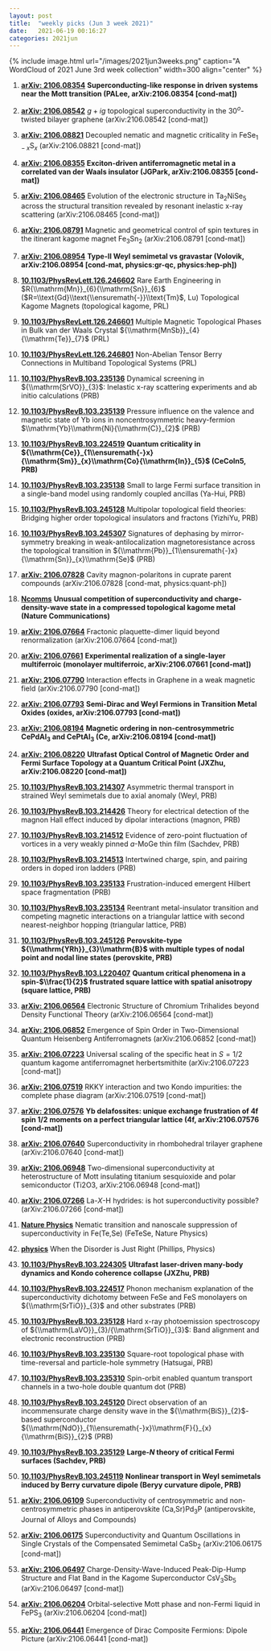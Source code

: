 ```yaml
---
layout: post
title:  "weekly picks (Jun 3 week 2021)"
date:   2021-06-19 00:16:27
categories: 2021jun
---
```


{% include image.html url="/images/2021jun3weeks.png" caption="A WordCloud of 2021 June 3rd week collection" width=300 align="center" %}



1. **[arXiv: 2106.08354](http://arxiv.org/abs/2106.08354)** **Superconducting-like response in driven systems near the Mott transition (PALee, arXiv:2106.08354 [cond-mat])**

1. **[arXiv: 2106.08542](http://arxiv.org/abs/2106.08542)** $g+ig$ topological superconductivity in the 30$^o$-twisted bilayer graphene (arXiv:2106.08542 [cond-mat])

1. **[arXiv: 2106.08821](http://arxiv.org/abs/2106.08821)** Decoupled nematic and magnetic criticality in FeSe$_{1-x}$S$_{x}$ (arXiv:2106.08821 [cond-mat])

1. **[arXiv: 2106.08355](http://arxiv.org/abs/2106.08355)** **Exciton-driven antiferromagnetic metal in a correlated van der Waals insulator (JGPark, arXiv:2106.08355 [cond-mat])**

1. **[arXiv: 2106.08465](http://arxiv.org/abs/2106.08465)** Evolution of the electronic structure in Ta$_2$NiSe$_5$ across the structural transition revealed by resonant inelastic x-ray scattering (arXiv:2106.08465 [cond-mat])

1. **[arXiv: 2106.08791](http://arxiv.org/abs/2106.08791)** Magnetic and geometrical control of spin textures in the itinerant kagome magnet Fe$_3$Sn$_2$ (arXiv:2106.08791 [cond-mat])

1. **[arXiv: 2106.08954](http://arxiv.org/abs/2106.08954)** **Type-II Weyl semimetal vs gravastar (Volovik, arXiv:2106.08954 [cond-mat, physics:gr-qc, physics:hep-ph])**



1. **[10.1103/PhysRevLett.126.246602](https://link.aps.org/doi/10.1103/PhysRevLett.126.246602)** Rare Earth Engineering in $R{\\mathrm{Mn}}_{6}{\\mathrm{Sn}}_{6}$ ($R=\\text{Gd}\\text{\\ensuremath{-}}\\text{Tm}$, Lu) Topological Kagome Magnets (topological kagome, PRL)

1. **[10.1103/PhysRevLett.126.246601](https://link.aps.org/doi/10.1103/PhysRevLett.126.246601)** Multiple Magnetic Topological Phases in Bulk van der Waals Crystal ${\\mathrm{MnSb}}_{4}{\\mathrm{Te}}_{7}$ (PRL)

1. **[10.1103/PhysRevLett.126.246801](https://link.aps.org/doi/10.1103/PhysRevLett.126.246801)** Non-Abelian Tensor Berry Connections in Multiband Topological Systems (PRL)

1. **[10.1103/PhysRevB.103.235136](https://link.aps.org/doi/10.1103/PhysRevB.103.235136)** Dynamical screening in ${\\mathrm{SrVO}}_{3}$: Inelastic x-ray scattering experiments and ab initio calculations (PRB)

1. **[10.1103/PhysRevB.103.235139](https://link.aps.org/doi/10.1103/PhysRevB.103.235139)** Pressure influence on the valence and magnetic state of Yb ions in noncentrosymmetric heavy-fermion $\\mathrm{Yb}\\mathrm{Ni}{\\mathrm{C}}_{2}$ (PRB)

1. **[10.1103/PhysRevB.103.224519](https://link.aps.org/doi/10.1103/PhysRevB.103.224519)** **Quantum criticality in ${\\mathrm{Ce}}_{1\\ensuremath{-}x}{\\mathrm{Sm}}_{x}\\mathrm{Co}{\\mathrm{In}}_{5}$ (CeCoIn5, PRB)**

1. **[10.1103/PhysRevB.103.235138](https://link.aps.org/doi/10.1103/PhysRevB.103.235138)** Small to large Fermi surface transition in a single-band model using randomly coupled ancillas (Ya-Hui, PRB)

1. **[10.1103/PhysRevB.103.245128](https://link.aps.org/doi/10.1103/PhysRevB.103.245128)** Multipolar topological field theories: Bridging higher order topological insulators and fractons (YizhiYu, PRB)

1. **[10.1103/PhysRevB.103.245307](https://link.aps.org/doi/10.1103/PhysRevB.103.245307)** Signatures of dephasing by mirror-symmetry breaking in weak-antilocalization magnetoresistance across the topological transition in ${\\mathrm{Pb}}_{1\\ensuremath{-}x}{\\mathrm{Sn}}_{x}\\mathrm{Se}$ (PRB)


1. **[arXiv: 2106.07828](http://arxiv.org/abs/2106.07828)** Cavity magnon-polaritons in cuprate parent compounds (arXiv:2106.07828 [cond-mat, physics:quant-ph])

1. **[Ncomms](https://www.nature.com/articles/s41467-021-23928-w)** **Unusual competition of superconductivity and charge-density-wave state in a compressed topological kagome metal (Nature Communications)**

1. **[arXiv: 2106.07664](http://arxiv.org/abs/2106.07664)** Fractonic plaquette-dimer liquid beyond renormalization (arXiv:2106.07664 [cond-mat])

1. **[arXiv: 2106.07661](http://arxiv.org/abs/2106.07661)** **Experimental realization of a single-layer multiferroic (monolayer multiferroic, arXiv:2106.07661 [cond-mat])**

1. **[arXiv: 2106.07790](http://arxiv.org/abs/2106.07790)** Interaction effects in Graphene in a weak magnetic field (arXiv:2106.07790 [cond-mat])


1. **[arXiv: 2106.07793](http://arxiv.org/abs/2106.07793)** **Semi-Dirac and Weyl Fermions in Transition Metal Oxides (oxides, arXiv:2106.07793 [cond-mat])**

1. **[arXiv: 2106.08194](http://arxiv.org/abs/2106.08194)** **Magnetic ordering in non-centrosymmetric CePdAl$_{3}$ and CePtAl$_{3}$ (Ce, arXiv:2106.08194 [cond-mat])**

1. **[arXiv: 2106.08220](http://arxiv.org/abs/2106.08220)** **Ultrafast Optical Control of Magnetic Order and Fermi Surface Topology at a Quantum Critical Point (JXZhu, arXiv:2106.08220 [cond-mat])**


1. **[10.1103/PhysRevB.103.214307](https://link.aps.org/doi/10.1103/PhysRevB.103.214307)** Asymmetric thermal transport in strained Weyl semimetals due to axial anomaly (Weyl, PRB)

1. **[10.1103/PhysRevB.103.214426](https://link.aps.org/doi/10.1103/PhysRevB.103.214426)** Theory for electrical detection of the magnon Hall effect induced by dipolar interactions (magnon, PRB)

1. **[10.1103/PhysRevB.103.214512](https://link.aps.org/doi/10.1103/PhysRevB.103.214512)** Evidence of zero-point fluctuation of vortices in a very weakly pinned $a$-MoGe thin film (Sachdev, PRB)

1. **[10.1103/PhysRevB.103.214513](https://link.aps.org/doi/10.1103/PhysRevB.103.214513)** Intertwined charge, spin, and pairing orders in doped iron ladders (PRB)

1. **[10.1103/PhysRevB.103.235133](https://link.aps.org/doi/10.1103/PhysRevB.103.235133)** Frustration-induced emergent Hilbert space fragmentation (PRB)

1. **[10.1103/PhysRevB.103.235134](https://link.aps.org/doi/10.1103/PhysRevB.103.235134)** Reentrant metal-insulator transition and competing magnetic interactions on a triangular lattice with second nearest-neighbor hopping (triangular lattice, PRB)

1. **[10.1103/PhysRevB.103.245126](https://link.aps.org/doi/10.1103/PhysRevB.103.245126)** **Perovskite-type ${\\mathrm{YRh}}_{3}\\mathrm{B}$ with multiple types of nodal point and nodal line states (perovskite, PRB)**

1. **[10.1103/PhysRevB.103.L220407](https://link.aps.org/doi/10.1103/PhysRevB.103.L220407)** **Quantum critical phenomena in a spin-$\\frac{1}{2}$ frustrated square lattice with spatial anisotropy (square lattice, PRB)**



1. **[arXiv: 2106.06564](http://arxiv.org/abs/2106.06564)** Electronic Structure of Chromium Trihalides beyond Density Functional Theory (arXiv:2106.06564 [cond-mat])

1. **[arXiv: 2106.06852](http://arxiv.org/abs/2106.06852)** Emergence of Spin Order in Two-Dimensional Quantum Heisenberg Antiferromagnets (arXiv:2106.06852 [cond-mat])

1. **[arXiv: 2106.07223](http://arxiv.org/abs/2106.07223)** Universal scaling of the specific heat in $S=1/2$ quantum kagome antiferromagnet herbertsmithite (arXiv:2106.07223 [cond-mat])

1. **[arXiv: 2106.07519](http://arxiv.org/abs/2106.07519)** RKKY interaction and two Kondo impurities: the complete phase diagram (arXiv:2106.07519 [cond-mat])

1. **[arXiv: 2106.07576](http://arxiv.org/abs/2106.07576)** **Yb delafossites: unique exchange frustration of 4f spin 1/2 moments on a perfect triangular lattice (4f, arXiv:2106.07576 [cond-mat])**

1. **[arXiv: 2106.07640](http://arxiv.org/abs/2106.07640)** Superconductivity in rhombohedral trilayer graphene (arXiv:2106.07640 [cond-mat])


1. **[arXiv: 2106.06948](http://arxiv.org/abs/2106.06948)** Two-dimensional superconductivity at heterostructure of Mott insulating titanium sesquioxide and polar semiconductor (Ti2O3, arXiv:2106.06948 [cond-mat])

1. **[arXiv: 2106.07266](http://arxiv.org/abs/2106.07266)** La-$X$-H hydrides: is hot superconductivity possible? (arXiv:2106.07266 [cond-mat])

1. **[Nature Physics](https://www.nature.com/articles/s41567-021-01254-8)** Nematic transition and nanoscale suppression of superconductivity in Fe(Te,Se) (FeTeSe, Nature Physics)


1. **[physics](https://physics.aps.org/articles/v14/88)** When the Disorder is Just Right (Phillips, Physics)

1. **[10.1103/PhysRevB.103.224305](https://link.aps.org/doi/10.1103/PhysRevB.103.224305)** **Ultrafast laser-driven many-body dynamics and Kondo coherence collapse (JXZhu, PRB)**

1. **[10.1103/PhysRevB.103.224517](https://link.aps.org/doi/10.1103/PhysRevB.103.224517)** Phonon mechanism explanation of the superconductivity dichotomy between FeSe and FeS monolayers on ${\\mathrm{SrTiO}}_{3}$ and other substrates (PRB)

1. **[10.1103/PhysRevB.103.235128](https://link.aps.org/doi/10.1103/PhysRevB.103.235128)** Hard x-ray photoemission spectroscopy of ${\\mathrm{LaVO}}_{3}/{\\mathrm{SrTiO}}_{3}$: Band alignment and electronic reconstruction (PRB)

1. **[10.1103/PhysRevB.103.235130](https://link.aps.org/doi/10.1103/PhysRevB.103.235130)** Square-root topological phase with time-reversal and particle-hole symmetry (Hatsugai, PRB)

1. **[10.1103/PhysRevB.103.235310](https://link.aps.org/doi/10.1103/PhysRevB.103.235310)** Spin-orbit enabled quantum transport channels in a two-hole double quantum dot (PRB)

1. **[10.1103/PhysRevB.103.245120](https://link.aps.org/doi/10.1103/PhysRevB.103.245120)** Direct observation of an incommensurate charge density wave in the ${\\mathrm{BiS}}_{2}$-based superconductor ${\\mathrm{NdO}}_{1\\ensuremath{-}x}\\mathrm{F}{}_{x}{\\mathrm{BiS}}_{2}$ (PRB)

1. **[10.1103/PhysRevB.103.235129](https://link.aps.org/doi/10.1103/PhysRevB.103.235129)** **Large-$N$ theory of critical Fermi surfaces (Sachdev, PRB)**

1. **[10.1103/PhysRevB.103.245119](https://link.aps.org/doi/10.1103/PhysRevB.103.245119)** **Nonlinear transport in Weyl semimetals induced by Berry curvature dipole (Beryy curvature dipole, PRB)**



1. **[arXiv: 2106.06109](http://arxiv.org/abs/2106.06109)** Superconductivity of centrosymmetric and non-centrosymmetric phases in antiperovskite (Ca,Sr)Pd$_3$P (antiperovskite, Journal of Alloys and Compounds)

1. **[arXiv: 2106.06175](http://arxiv.org/abs/2106.06175)** Superconductivity and Quantum Oscillations in Single Crystals of the Compensated Semimetal CaSb$_{2}$ (arXiv:2106.06175 [cond-mat])

1. **[arXiv: 2106.06497](http://arxiv.org/abs/2106.06497)** Charge-Density-Wave-Induced Peak-Dip-Hump Structure and Flat Band in the Kagome Superconductor CsV$_{3}$Sb$_{5}$ (arXiv:2106.06497 [cond-mat])

1. **[arXiv: 2106.06204](http://arxiv.org/abs/2106.06204)** Orbital-selective Mott phase and non-Fermi liquid in FePS$_3$ (arXiv:2106.06204 [cond-mat])

1. **[arXiv: 2106.06441](http://arxiv.org/abs/2106.06441)** Emergence of Dirac Composite Fermions: Dipole Picture (arXiv:2106.06441 [cond-mat])
